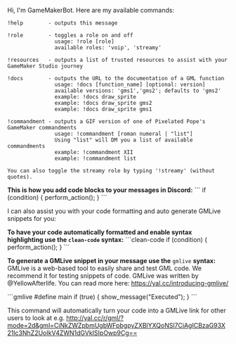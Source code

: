 Hi, I'm GameMakerBot. Here are my available commands:
```
!help        - outputs this message

!role        - toggles a role on and off
               usage: !role [role]
               available roles: 'voip', 'streamy'

!resources   - outputs a list of trusted resources to assist with your GameMaker Studio journey

!docs        - outputs the URL to the documentation of a GML function
               usage: !docs [function_name] [optional: version]
               available versions: 'gms1','gms2'; defaults to 'gms2'
               example: !docs draw_sprite
               example: !docs draw_sprite gms2
               example: !docs draw_sprite gms1

!commandment - outputs a GIF version of one of Pixelated Pope's GameMaker commandments
               usage: !commandment [roman numeral | "list"]
               Using "list" will DM you a list of available commandments
               example: !commandment XII
               example: !commandment list

You can also toggle the streamy role by typing '!streamy' (without quotes).
```
**This is how you add code blocks to your messages in Discord:**
\`\`\`
if (condition) { perform_action(); }
\`\`\`

I can also assist you with your code formatting and auto generate GMLive snippets for you:

**To have your code automatically formatted and enable syntax highlighting use the `clean-code` syntax:**
\`\`\`clean-code
if (condition) {
perform_action();
}
\`\`\`

**To generate a GMLive snippet in your message use the** `gmlive` **syntax:**
GMLive is a web-based tool to easily share and test GML code. We recommend it for testing snippets of code.
GMLive was written by @YellowAfterlife. You can read more here: https://yal.cc/introducing-gmlive/

\`\`\`gmlive
#define main
if (true) {
  show_message("Executed");
}
\`\`\`

This command will automatically turn your code into a GMLive link for other users to look at e.g. http://yal.cc/r/gml/?mode=2d&gml=CiNkZWZpbmUgbWFpbgpyZXBlYXQoNSl7CiAgICBzaG93X21lc3NhZ2UoIkV4ZWN1dGVkISIpOwp9Cg==
